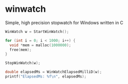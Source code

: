 # winwatch
Simple, high precision stopwatch for Windows written in C

```C
WinWatch w = StartWinWatch();

for (int i = 0; i < 1000; i++) {
  void *mem = malloc(1000000);
  free(mem);
}

StopWinWatch(w);

double elapsedMs = WinWatchElapsedMilliD(w);
printf("ElapsedMs: %f\n", elapsedMs);
```
